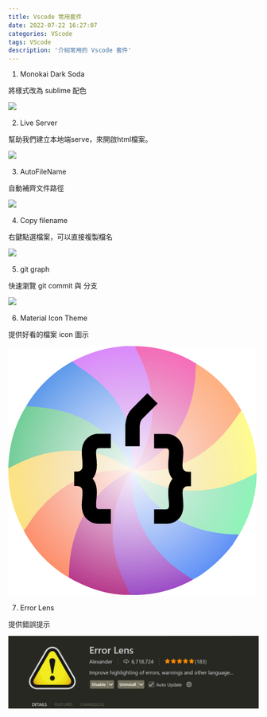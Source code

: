 ```yaml
---
title: Vscode 常用套件
date: 2022-07-22 16:27:07
categories: VScode
tags: VScode
description: '介紹常用的 Vscode 套件'
---
```


1. Monokai Dark Soda

將樣式改為 sublime 配色

![](https://cdn-images-1.medium.com/max/1320/1*NO_R722LcJMiVFOtN7u2bQ.png)

2. Live Server

幫助我們建立本地端serve，來開啟html檔案。

![](https://cdn-images-1.medium.com/max/1320/1*UutF0FyzyEhBea3QEy_nKg.png)

3. AutoFileName

自動補齊文件路徑

![](https://cdn-images-1.medium.com/max/1320/1*RWm3j8aBqGyN5N_M8xldiQ.png)

4. Copy filename

右鍵點選檔案，可以直接複製檔名

![](https://cdn-images-1.medium.com/max/1320/1*1puNqb7bDaubwhfzxzaQhQ.png)

5. git graph

快速瀏覽 git commit 與 分支

![](https://img-blog.csdnimg.cn/img_convert/35f08c9edb0403027a52b8941abf732b.png)

6. Material Icon Theme

提供好看的檔案 icon 圖示

![](https://raw.githubusercontent.com/PKief/vscode-material-icon-theme/main/logo.png)

7. Error Lens

提供錯誤提示

![](../images/vscode/vs-code-1.png)


